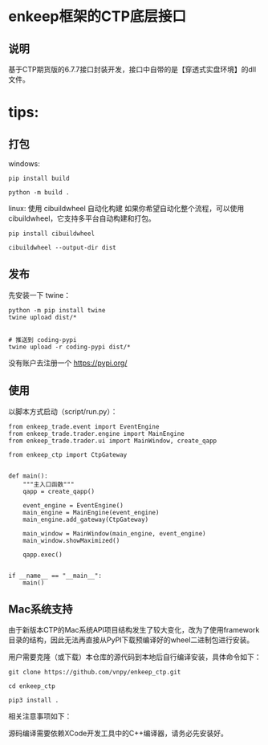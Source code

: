 # enkeep框架的CTP底层接口

## 说明

基于CTP期货版的6.7.7接口封装开发，接口中自带的是【穿透式实盘环境】的dll文件。

# tips:

## 打包
windows:
```
pip install build

python -m build .
```

linux:
使用 cibuildwheel 自动化构建
如果你希望自动化整个流程，可以使用 cibuildwheel，它支持多平台自动构建和打包。

```
pip install cibuildwheel

cibuildwheel --output-dir dist
```
## 发布

先安装一下 twine：

```
python -m pip install twine
twine upload dist/* 
 

# 推送到 coding-pypi
twine upload -r coding-pypi dist/* 
```
没有账户去注册一个  https://pypi.org/


## 使用

以脚本方式启动（script/run.py）：

```
from enkeep_trade.event import EventEngine
from enkeep_trade.trader.engine import MainEngine
from enkeep_trade.trader.ui import MainWindow, create_qapp

from enkeep_ctp import CtpGateway


def main():
    """主入口函数"""
    qapp = create_qapp()

    event_engine = EventEngine()
    main_engine = MainEngine(event_engine)
    main_engine.add_gateway(CtpGateway)
    
    main_window = MainWindow(main_engine, event_engine)
    main_window.showMaximized()

    qapp.exec()


if __name__ == "__main__":
    main()
```

## Mac系统支持

由于新版本CTP的Mac系统API项目结构发生了较大变化，改为了使用framework目录的结构，因此无法再直接从PyPI下载预编译好的wheel二进制包进行安装。

用户需要克隆（或下载）本仓库的源代码到本地后自行编译安装，具体命令如下：

```
git clone https://github.com/vnpy/enkeep_ctp.git

cd enkeep_ctp

pip3 install .
```

相关注意事项如下：

源码编译需要依赖XCode开发工具中的C++编译器，请务必先安装好。